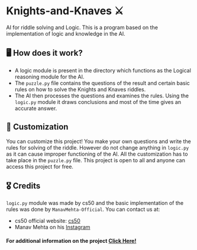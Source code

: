 # Knights-and-Knaves ⚔️
AI for riddle solving and Logic. This is a program based on the implementation of logic and knowledge in the AI. 

## 🖥 How does it work?
- A logic module is present in the directory which functions as the Logical reasoning module for the AI.
- The `puzzle.py` file contains the questions of the result and certain basic rules on how to solve the Knights and Knaves riddles.
- The AI then processes the questions and examines the rules. Using the `logic.py` module it draws conclusions and most of the time gives an accurate answer.

## 🎨 Customization
You can customize this project! You make your own questions and write the rules for solving of the riddle. However do not change anything in `logic.py` as it can cause improper functioning of the AI. All the customization has to take place in the `puzzle.py` file. This project is open to all and anyone can access this project for free.

## 🎖 Credits
`logic.py` module was made by cs50 and the basic implementation of the rules was done by `ManavMehta-Official`. You can contact us at:
- cs50 official website: [cs50](https://cs50.harvard.edu/college/2021/fall/)
- Manav Mehta on his [Instagram](https://www.instagram.com/manavmehta.official/) 

#### For additional information on the project [Click Here!]()
